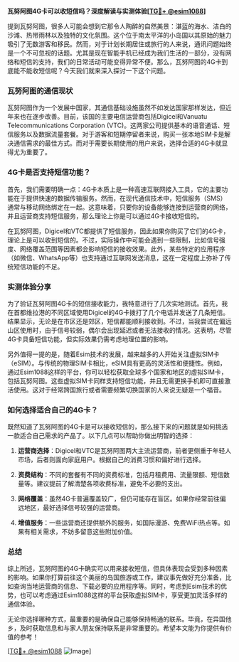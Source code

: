 **瓦努阿图4G卡可以收短信吗？深度解读与实测体验[[TG💪+ @esim1088](https://t.me/s/esim1088)]**

提到瓦努阿图，很多人可能会想到它那令人陶醉的自然美景：湛蓝的海水、洁白的沙滩、热带雨林以及独特的文化氛围。这个位于南太平洋的小岛国以其原始的魅力吸引了无数游客和移民。然而，对于计划长期居住或旅行的人来说，通讯问题始终是一个不可忽视的话题。尤其是现在智能手机已经成为我们生活的一部分，没有网络和短信的支持，我们的日常活动可能变得异常不便。那么，瓦努阿图的4G卡到底能不能收短信呢？今天我们就来深入探讨一下这个问题。

### 瓦努阿图的通信现状

瓦努阿图作为一个发展中国家，其通信基础设施虽然不如发达国家那样发达，但近年来也在逐步改善。目前，该国的主要电信运营商包括Digicel和Vanuatu Telecommunications Corporation (VTC)。这两家公司提供基本的语音通话、短信服务以及数据流量套餐。对于游客和短期停留者来说，购买一张本地SIM卡是解决通信需求的最佳方式。而对于需要长期使用的用户来说，选择合适的4G卡就显得尤为重要了。

### 4G卡是否支持短信功能？

首先，我们需要明确一点：4G卡本质上是一种高速互联网接入工具，它的主要功能在于提供快速的数据传输服务。然而，在现代通信技术中，短信服务（SMS）通常与移动网络绑定在一起。这意味着，只要你的设备能够连接到运营商的网络，并且运营商支持短信服务，那么理论上你是可以通过4G卡接收短信的。

在瓦努阿图，Digicel和VTC都提供了短信服务，因此如果你购买了它们的4G卡，理论上是可以收到短信的。不过，实际操作中可能会遇到一些限制，比如信号强度、网络覆盖范围等因素都会影响短信的接收效果。此外，某些特定的应用程序（如微信、WhatsApp等）也支持通过互联网发送消息，这在一定程度上弥补了传统短信功能的不足。

### 实测体验分享

为了验证瓦努阿图4G卡的短信接收能力，我特意进行了几次实地测试。首先，我在首都维拉港的不同区域使用Digicel的4G卡拨打了几个电话并发送了几条短信。结果显示，无论是在市区还是郊区，短信都能顺利接收到。不过，当我尝试在偏远山区使用时，由于信号较弱，偶尔会出现延迟或者无法接收的情况。这表明，尽管4G卡具备短信功能，但实际效果仍需考虑地理位置的影响。

另外值得一提的是，随着Esim技术的发展，越来越多的人开始关注虚拟SIM卡（eSIM）。与传统的物理SIM卡相比，eSIM具有更高的灵活性和便捷性。例如，通过Esim1088这样的平台，你可以轻松获取全球多个国家和地区的虚拟SIM卡，包括瓦努阿图。这些虚拟SIM卡同样支持短信功能，并且无需更换手机即可直接激活使用。这对于经常跨国旅行或者需要频繁切换国家的人来说无疑是一个福音。

### 如何选择适合自己的4G卡？

既然知道了瓦努阿图的4G卡是可以接收短信的，那么接下来的问题就是如何挑选一款适合自己需求的产品了。以下几点可以帮助你做出明智的选择：

1. **运营商选择**：Digicel和VTC是瓦努阿图两大主流运营商，前者更侧重于年轻人市场，后者则面向家庭用户。根据自己的消费习惯和偏好进行选择。
   
2. **资费结构**：不同的套餐有不同的资费标准，包括月租费用、流量限额、短信数量等。建议提前了解清楚各项收费标准，避免不必要的支出。
   
3. **网络覆盖**：虽然4G卡普遍覆盖较广，但仍可能存在盲区。如果你经常前往偏远地区，最好选择信号较强的运营商。
   
4. **增值服务**：一些运营商还提供额外的服务，如国际漫游、免费WiFi热点等。如果有相关需求，不妨多留意这些附加价值。

### 总结

综上所述，瓦努阿图的4G卡确实可以用来接收短信，但具体表现会受到多种因素的影响。如果你打算前往这个美丽的岛国旅游或工作，建议事先做好充分准备，比如查询当地运营商的信息、下载必要的应用程序等。同时，考虑到Esim技术的优势，也可以考虑通过Esim1088这样的平台获取虚拟SIM卡，享受更加灵活多样的通信体验。

无论你选择哪种方式，最重要的是确保自己能够保持畅通的联系。毕竟，在异国他乡，及时获取信息和与家人朋友保持联系是非常重要的。希望本文能为你提供有价值的参考！

[[TG💪+ @esim1088](https://t.me/s/esim1088) ![Image](https://i.postimg.cc/4NQfJmqS/Snipaste-2025-05-13-00-14-12.png)]